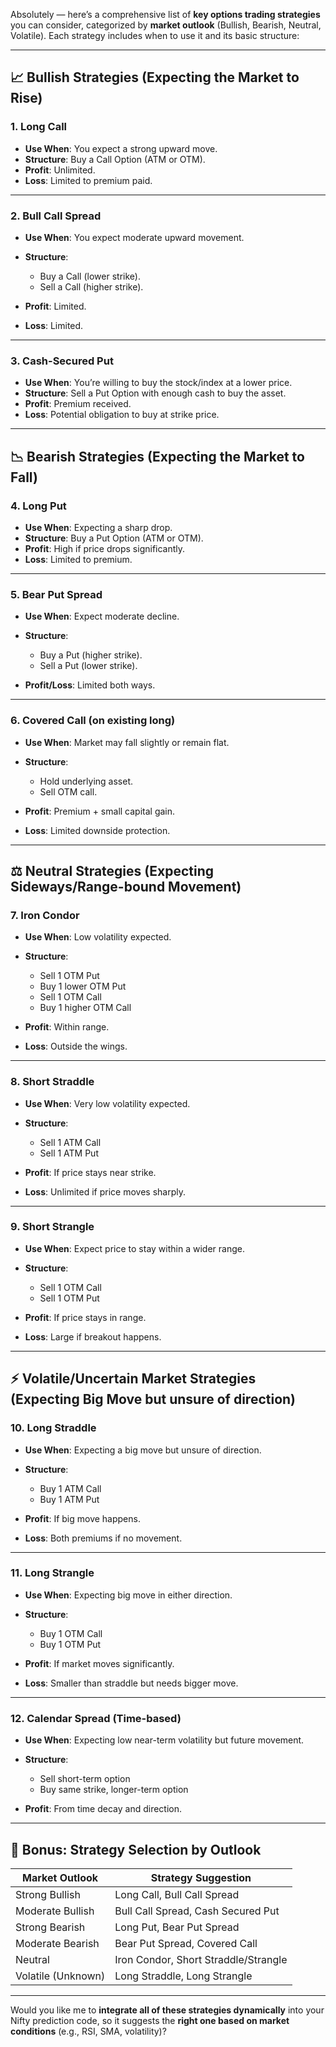 Absolutely — here’s a comprehensive list of **key options trading strategies** you can consider, categorized by **market outlook** (Bullish, Bearish, Neutral, Volatile). Each strategy includes when to use it and its basic structure:

---

## 📈 **Bullish Strategies** (Expecting the Market to Rise)

### 1. **Long Call**

- **Use When**: You expect a strong upward move.
- **Structure**: Buy a Call Option (ATM or OTM).
- **Profit**: Unlimited.
- **Loss**: Limited to premium paid.

---

### 2. **Bull Call Spread**

- **Use When**: You expect moderate upward movement.
- **Structure**:

  - Buy a Call (lower strike).
  - Sell a Call (higher strike).

- **Profit**: Limited.
- **Loss**: Limited.

---

### 3. **Cash-Secured Put**

- **Use When**: You’re willing to buy the stock/index at a lower price.
- **Structure**: Sell a Put Option with enough cash to buy the asset.
- **Profit**: Premium received.
- **Loss**: Potential obligation to buy at strike price.

---

## 📉 **Bearish Strategies** (Expecting the Market to Fall)

### 4. **Long Put**

- **Use When**: Expecting a sharp drop.
- **Structure**: Buy a Put Option (ATM or OTM).
- **Profit**: High if price drops significantly.
- **Loss**: Limited to premium.

---

### 5. **Bear Put Spread**

- **Use When**: Expect moderate decline.
- **Structure**:

  - Buy a Put (higher strike).
  - Sell a Put (lower strike).

- **Profit/Loss**: Limited both ways.

---

### 6. **Covered Call (on existing long)**

- **Use When**: Market may fall slightly or remain flat.
- **Structure**:

  - Hold underlying asset.
  - Sell OTM call.

- **Profit**: Premium + small capital gain.
- **Loss**: Limited downside protection.

---

## ⚖️ **Neutral Strategies** (Expecting Sideways/Range-bound Movement)

### 7. **Iron Condor**

- **Use When**: Low volatility expected.
- **Structure**:

  - Sell 1 OTM Put
  - Buy 1 lower OTM Put
  - Sell 1 OTM Call
  - Buy 1 higher OTM Call

- **Profit**: Within range.
- **Loss**: Outside the wings.

---

### 8. **Short Straddle**

- **Use When**: Very low volatility expected.
- **Structure**:

  - Sell 1 ATM Call
  - Sell 1 ATM Put

- **Profit**: If price stays near strike.
- **Loss**: Unlimited if price moves sharply.

---

### 9. **Short Strangle**

- **Use When**: Expect price to stay within a wider range.
- **Structure**:

  - Sell 1 OTM Call
  - Sell 1 OTM Put

- **Profit**: If price stays in range.
- **Loss**: Large if breakout happens.

---

## ⚡ **Volatile/Uncertain Market Strategies** (Expecting Big Move but unsure of direction)

### 10. **Long Straddle**

- **Use When**: Expecting a big move but unsure of direction.
- **Structure**:

  - Buy 1 ATM Call
  - Buy 1 ATM Put

- **Profit**: If big move happens.
- **Loss**: Both premiums if no movement.

---

### 11. **Long Strangle**

- **Use When**: Expecting big move in either direction.
- **Structure**:

  - Buy 1 OTM Call
  - Buy 1 OTM Put

- **Profit**: If market moves significantly.
- **Loss**: Smaller than straddle but needs bigger move.

---

### 12. **Calendar Spread** (Time-based)

- **Use When**: Expecting low near-term volatility but future movement.
- **Structure**:

  - Sell short-term option
  - Buy same strike, longer-term option

- **Profit**: From time decay and direction.

---

## 🧠 Bonus: Strategy Selection by Outlook

| Market Outlook     | Strategy Suggestion                  |
| ------------------ | ------------------------------------ |
| Strong Bullish     | Long Call, Bull Call Spread          |
| Moderate Bullish   | Bull Call Spread, Cash Secured Put   |
| Strong Bearish     | Long Put, Bear Put Spread            |
| Moderate Bearish   | Bear Put Spread, Covered Call        |
| Neutral            | Iron Condor, Short Straddle/Strangle |
| Volatile (Unknown) | Long Straddle, Long Strangle         |

---

Would you like me to **integrate all of these strategies dynamically** into your Nifty prediction code, so it suggests the **right one based on market conditions** (e.g., RSI, SMA, volatility)?
